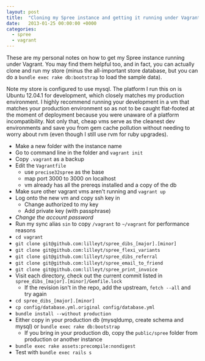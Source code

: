 ```yaml
---
layout: post
title:  "Cloning my Spree instance and getting it running under Vagrant"
date:   2013-01-25 00:00:00 +0000
categories:
  - spree
  - vagrant
---
```


These are my personal notes on how to get my Spree instance running
under Vagrant.  You may find them helpful too, and in fact, you can
actually clone and run my store (minus the all-important store database,
but you can do a `bundle exec rake db:bootstrap` to load the sample
data).

Note my store is configured to use mysql.  The platform I run this on is
Ubuntu 12.04.1 for development, which closely matches my production
environment.  I highly recommend running your development in a vm that
matches your production environment so as not to be caught flat-footed
at the moment of deployment because you were unaware of a platform
incompatibility.  Not only that, cheap vms serve as the cleanest dev
environments and save you from gem cache pollution without needing to
worry about rvm (even though I still use rvm for ruby upgrades).

- Make a new folder with the instance name
- Go to command line in the folder and `vagrant init`
- Copy `.vagrant` as a backup
- Edit the `Vagrantfile`
    - use `precise32spree` as the base
    - map port 3000 to 3000 on localhost
    - vm already has all the prereqs installed and a copy of the db
- Make sure other vagrant vms aren't running and `vagrant up`
- Log onto the new vm and copy ssh key in
    - Change authorized to my key
    - Add private key (with passphrase)
- _Change the account password_
- Run my sync alias `sin` to copy `/vagrant` to `~/vagrant` for performance
  reasons
- `cd vagrant`
- `git clone git@github.com:lilleyt/spree_dibs_[major].[minor]`
- `git clone git@github.com:lilleyt/spree_flexi_variants`
- `git clone git@github.com:lilleyt/spree_dibs_referral`
- `git clone git@github.com:lilleyt/spree_email_to_friend`
- `git clone git@github.com:lilleyt/spree_print_invoice`
- Visit each directory, check out the current commit listed in
  `spree_dibs_[major].[minor]/Gemfile.lock`
    - If the revision isn't in the repo, add the upstream, `fetch --all` and
    try again
- `cd spree_dibs_[major].[minor]`
- `cp config/database.yml.original config/database.yml`
- `bundle install --without production`
- Either copy in your production db (mysqldump, create schema and mysql) or
  `bundle exec rake db:bootstrap`
    - If you bring in your production db, copy the `public/spree` folder from
    production or another instance
- `bundle exec rake assets:precompile:nondigest`
- Test with `bundle exec rails s`
